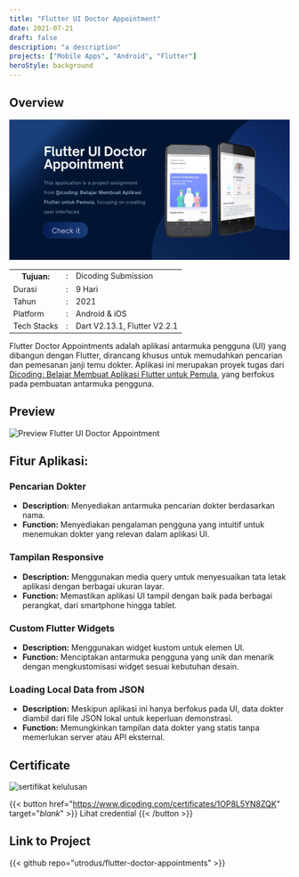 ```yaml
---
title: "Flutter UI Doctor Appointment"
date: 2021-07-21
draft: false
description: "a description"
projects: ["Mobile Apps", "Android", "Flutter"]
heroStyle: background
---
```



## Overview
<img src="featured.id.png" />

<table class="table-auto text-left text-base min-w-full">
    <tbody>
      <tr class="border-b py-2">
        <th scope="row" class="font-bold">Tujuan:</th>
        <td class="font-bold">:</td>
        <td class="py-2">Dicoding Submission</td>
      </tr>
      <tr class="border-b py-2">
        <td class="font-bold">Durasi</td>
        <td class="font-bold">:</td>
        <td class="py-2">9 Hari</td>
      </tr>
      <tr class="border-b py-2">
        <td class="font-bold">Tahun</td>
        <td class="font-bold">:</td>
        <td class="py-2">2021</td>
      </tr>
      <tr class="border-b py-2">
        <td class="font-bold">Platform</td>
        <td class="font-bold">:</td>
        <td class="py-2">
          Android & iOS
          </td>
      </tr>        
      <tr class="border-b py-2">
        <td class="font-bold">Tech Stacks</td>
        <td class="font-bold">:</td>
        <td class="py-2">
          Dart V2.13.1, Flutter V2.2.1
          </td>
      </tr>        
    </tbody>
  </table>
  
Flutter Doctor Appointments adalah aplikasi antarmuka pengguna (UI) yang dibangun dengan Flutter, dirancang khusus untuk memudahkan pencarian dan pemesanan janji temu dokter. Aplikasi ini merupakan proyek tugas dari [Dicoding: Belajar Membuat Aplikasi Flutter untuk Pemula](https://www.dicoding.com/academies/159), yang berfokus pada pembuatan antarmuka pengguna.



## Preview
![Preview Flutter UI Doctor Appointment](https://media.giphy.com/media/53zeIyPdnbCSqHSEX8/giphy.gif)

## Fitur Aplikasi:
### Pencarian Dokter
- **Description:** Menyediakan antarmuka pencarian dokter berdasarkan nama.
- **Function:** Menyediakan pengalaman pengguna yang intuitif untuk menemukan dokter yang relevan dalam aplikasi UI.

### Tampilan Responsive
- **Description:** Menggunakan media query untuk menyesuaikan tata letak aplikasi dengan berbagai ukuran layar.
- **Function:** Memastikan aplikasi UI tampil dengan baik pada berbagai perangkat, dari smartphone hingga tablet.
  
### Custom Flutter Widgets
- **Description:** Menggunakan widget kustom untuk elemen UI.
- **Function:** Menciptakan antarmuka pengguna yang unik dan menarik dengan mengkustomisasi widget sesuai kebutuhan desain.
  
### Loading Local Data from JSON
- **Description:** Meskipun aplikasi ini hanya berfokus pada UI, data dokter diambil dari file JSON lokal untuk keperluan demonstrasi.
- **Function:** Memungkinkan tampilan data dokter yang statis tanpa memerlukan server atau API eksternal.

## Certificate  
![sertifikat kelulusan](https://camo.githubusercontent.com/025f9842052309d2c66ecb8194b35c3ceb74cbb19fd783235ae872aa0b355311/68747470733a2f2f692e6962622e636f2f355930777851782f53637265656e73686f742d312e706e67)

{{< button href="https://www.dicoding.com/certificates/1OP8L5YN8ZQK" target="_blank_" >}}
Lihat credential
{{< /button >}}

 
## Link to Project
{{< github repo="utrodus/flutter-doctor-appointments" >}}

